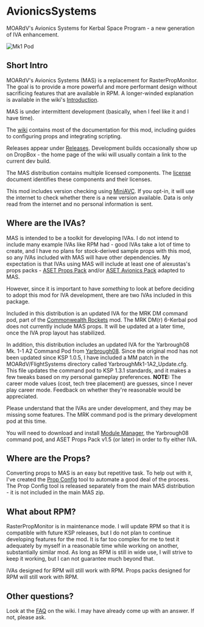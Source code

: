 # AvionicsSystems
MOARdV's Avionics Systems for Kerbal Space Program - a new generation of IVA enhancement.

![Mk1 Pod](https://imageshack.com/a/img924/4951/yZBboA.jpg)

## Short Intro

MOARdV's Avionics Systems (MAS) is a replacement for RasterPropMonitor.
The goal is to provide a more powerful and more performant design without sacrificing
features that are available in RPM.  A longer-winded explanation is available in the
wiki's [Introduction](https://github.com/MOARdV/AvionicsSystems/wiki/Introduction).

MAS is under intermittent development (basically, when I feel like it and I have time).

The [wiki](https://github.com/MOARdV/AvionicsSystems/wiki) contains most of the documentation for this mod, including guides to
configuring props and integrating scripting.

Releases appear under [Releases](https://github.com/MOARdV/AvionicsSystems/releases).  Development builds
occasionally show up on DropBox - the home page of the wiki will usually contain a link to the current dev build.

The MAS distribution contains multiple licensed components.  The [license](https://github.com/MOARdV/AvionicsSystems/blob/master/LICENSE.md) document identifies these
components and their licenses.

This mod includes version checking using [MiniAVC](https://forum.kerbalspaceprogram.com/index.php?/topic/173126-141-ksp-avc-add-on-version-checker-plugin-120-miniavc/). If you opt-in, it will use the
internet to check whether there is a new version available. Data is only read from the internet and no personal information is sent.

## Where are the IVAs?

MAS is intended to be a toolkit for developing IVAs.  I do not intend to include many example
IVAs like RPM had - good IVAs take a lot of time to create, and I have no plans for stock-derived sample
props with this mod, so any IVAs included with MAS will have other dependencies.  My expectation is that
IVAs using MAS will include at least one of alexustas's props packs - [ASET Props Pack](http://forum.kerbalspaceprogram.com/index.php?/topic/116430-aset-props-pack-v14-for-the-modders-who-create-iva/) and/or
[ASET Avionics Pack](http://forum.kerbalspaceprogram.com/index.php?/topic/116479-aset-avionics-pack-v-20-for-the-modders-who-create-iva/) adapted to MAS.

However, since it is important to have *something* to look at before deciding to adopt this mod for IVA
development, there are two IVAs included in this package.

Included in this distribution is an updated IVA for the MRK DM command pod, part of the [Commonwealth Rockets](https://forum.kerbalspaceprogram.com/index.php?/topic/164365-13-commonwealth-rockets-tea-powered-spaceflight-in-development/) mod.
The MRK DM(r) 6-Kerbal pod does not currently include MAS props.  It will be updated at a later time, once
the IVA prop layout has stabilized.

In addition, this distribution includes an updated IVA for the Yarbrough08 Mk. 1-1 A2 Command Pod from [Yarbrough08](http://forum.kerbalspaceprogram.com/index.php?/topic/88604-wip-105-2-kerbal-command-pod-mk-1-1-a2-alpha-04-spacedock/).
Since the original mod has not been updated since KSP 1.0.5, I have included a MM patch in the MOARdV/FlightSystems directory
called YarbroughMk1-1A2_Update.cfg.  This file updates the command pod to KSP 1.3.1 standards, and it makes a few tweaks
based on my personal gameplay preferences.  **NOTE:** The career mode values (cost, tech tree placement) are guesses, since
I never play career mode.  Feedback on whether they're reasonable would be appreciated.

Please understand that the IVAs are under development, and they may be missing some features.
The MRK command pod is the primary development pod at this time.

You will need to download and install [Module Manager](https://forum.kerbalspaceprogram.com/index.php?/topic/50533-130-module-manager-281-june-29th-2017-with-n-cats-physics/), the Yarbrough08 command pod, and
ASET Props Pack v1.5 (or later) in order to fly either IVA.

## Where are the Props?

Converting props to MAS is an easy but repetitive task.  To help out with it, I've created the [Prop Config](https://github.com/MOARdV/AvionicsSystems/wiki/Prop-Config)
tool to automate a good deal of the process.  The Prop Config tool is released separately from the main MAS distribution - it is not
included in the main MAS zip.

## What about RPM?

RasterPropMonitor is in maintenance mode.  I will update RPM so that it is compatible with future KSP releases,
but I do not plan to continue developing features for the mod.  It is far too
complex for me to test it adequately by myself in a reasonable time while working on another,
substantially similar mod.  As long as RPM is still
in wide use, I will strive to keep it working, but I can not guarantee much beyond that.

IVAs designed for RPM will still work with RPM.  Props packs designed for RPM will still work with RPM.

## Other questions?

Look at the [FAQ](https://github.com/MOARdV/AvionicsSystems/wiki/FAQ) on the wiki.  I may have already come up with an answer.  If not, please ask.
